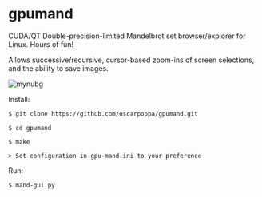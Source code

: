 # gpumand
CUDA/QT Double-precision-limited Mandelbrot set browser/explorer for Linux. Hours of fun!

Allows successive/recursive, cursor-based zoom-ins of screen selections, and the ability to save images.

![mynubg](https://user-images.githubusercontent.com/69337264/230671103-c5b9b33e-a099-4a79-8345-51d0a84b1fa9.png)


Install:

    
    $ git clone https://github.com/oscarpoppa/gpumand.git
    
    $ cd gpumand
    
    $ make

    > Set configuration in gpu-mand.ini to your preference


Run:
    
    $ mand-gui.py

